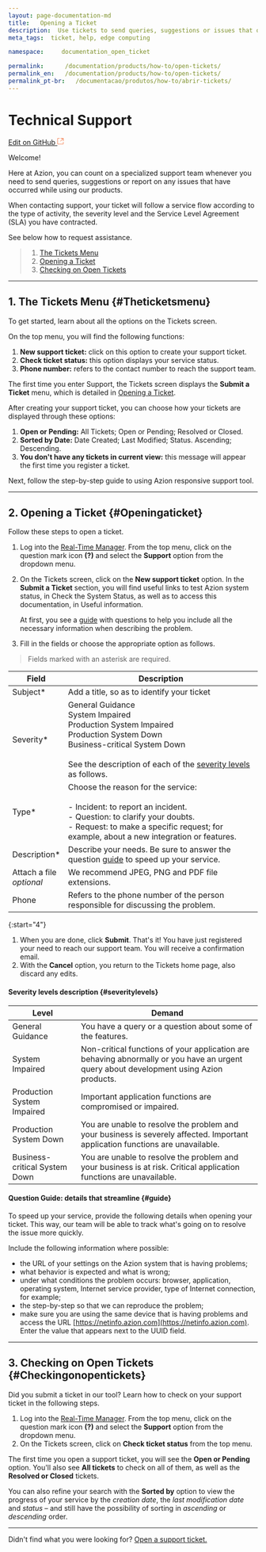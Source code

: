 ```yaml
---
layout: page-documentation-md
title:   Opening a Ticket
description:  Use tickets to send queries, suggestions or issues that occur while using our products.
meta_tags:  ticket, help, edge computing

namespace:     documentation_open_ticket

permalink:      /documentation/products/how-to/open-tickets/
permalink_en:   /documentation/products/how-to/open-tickets/
permalink_pt-br:   /documentacao/produtos/how-to/abrir-tickets/
---
```

# Technical Support

[Edit on GitHub <svg width="14" height="14" xmlns="http://www.w3.org/2000/svg"><g fill="none" stroke="#F3652B"><path d="M4.81.71H.672v11.43H12.1V8.001" stroke-width=".8"/><path d="M6.87.786h5.155V5.94M6.31 6.5L12.026.786"/></g></svg>](https://github.com/aziontech/docs_en/edit/master/how-to/open-ticket/2021-01-14-index.md)

Welcome!

Here at Azion, you can count on a specialized support team whenever you need to send queries, suggestions or report on any issues that have occurred while using our products.

When contacting support, your ticket will follow a service flow according to the type of activity, the severity level and the Service Level Agreement (SLA) you have contracted. 

See below how to request assistance.

> 1. [The Tickets Menu](#Theticketsmenu)
> 2. [Opening a Ticket](#Openingaticket)
> 3. [Checking on Open Tickets](#Checkingonopentickets)

------

## 1. The Tickets Menu {#Theticketsmenu}

To get started, learn about all the options on the Tickets screen.

On the top menu, you will find the following functions:

1. **New support ticket:** click on this option to create your support ticket.
2. **Check ticket status:** this option displays your service status.
3. **Phone number:** refers to the contact number to reach the support team.

The first time you enter Support, the Tickets screen displays the **Submit a Ticket** menu, which is detailed in [Opening a Ticket](#Openingaticket).

After creating your support ticket, you can choose how your tickets are displayed through these options:

1. **Open or Pending:** All Tickets; Open or Pending; Resolved or Closed.
2. **Sorted by Date:** Date Created; Last Modified; Status. Ascending; Descending.
3. **You don't have any tickets in current view:** this message will appear the first time you register a ticket. 

Next, follow the step-by-step guide to using Azion responsive support tool.

------

## 2. Opening a Ticket {#Openingaticket}

Follow these steps to open a ticket. 

1. Log into the [Real-Time Manager](https://manager.azion.com/). From the top menu, click on the question mark icon **(?)** and select the **Support** option from the dropdown menu.

2. On the Tickets screen, click on the **New support ticket** option.  In the **Submit a Ticket** section, you will find useful links to test Azion system status, in Check the System Status, as well as to access this documentation, in Useful information.

   At first, you see a [guide](#guide) with questions to help you include all the necessary information when describing the problem.

3. Fill in the fields or choose the appropriate option as follows.

> Fields marked with an asterisk are required.


| Field | Description |
|-------|-----------|
| Subject* | Add a title, so as to identify your ticket |
| Severity* | General Guidance<br> System Impaired<br> Production System Impaired<br> Production System Down<br> Business-critical System Down<BR><BR>See the description of each of the [severity levels](#severitylevels) as follows. |
| Type* | Choose the reason for the service:<BR><BR>- Incident: to report an incident. <BR>- Question: to clarify your doubts. <BR>- Request: to make a specific request; for example, about a new integration or features. |
| Description* | Describe your needs. Be sure to answer the question [guide](#guide) to speed up your service. |
| Attach a file<BR> *optional* | We recommend JPEG, PNG and PDF file extensions. |
| Phone | Refers to the phone number of the person responsible for discussing the problem. |


{:start="4"}   
1.  When you are done, click **Submit**. That's it! You have just registered your need to reach our support team. You will receive a confirmation email. 
2.  With the **Cancel** option, you return to the Tickets home page, also discard any edits.



#### **Severity levels description** {#severitylevels}

| Level | Demand |
|-------|---------|
| General Guidance | You have a query or a question about some of the features. |
| System Impaired | Non-critical functions of your application are behaving abnormally or you have an urgent query about development using Azion products. |
| Production System Impaired | Important application functions are compromised or impaired. |
| Production System Down | You are unable to resolve the problem and your business is severely affected. Important application functions are unavailable. |
| Business-critical System Down | You are unable to resolve the problem and your business is at risk. Critical application functions are unavailable. |



#### **Question Guide: details that streamline** {#guide}

To speed up your service, provide the following details when opening your ticket. This way, our team will be able to track what's going on to resolve the issue more quickly.

Include the following information where possible:

- the URL of your settings on the Azion system that is having problems;
- what behavior is expected and what is wrong;
- under what conditions the problem occurs: browser, application, operating system, Internet service provider, type of Internet connection, for example;
- the step-by-step so that we can reproduce the problem;
- make sure you are using the same device that is having problems and access the URL [https://netinfo.azion.com](https://netinfo.azion.com). Enter the value that appears next to the UUID field.

---

## 3. Checking on Open Tickets {#Checkingonopentickets}

Did you submit a ticket in our tool? Learn how to check on your support ticket in the following steps.

1. Log into the [Real-Time Manager](https://manager.azion.com/). From the top menu, click on the question mark icon **(?)** and select the **Support** option from the dropdown menu.
2. On the Tickets screen, click on **Check ticket status** from the top menu.

The first time you open a support ticket, you will see the **Open or Pending** option. You'll also see **All tickets** to check on all of them,  as well as the **Resolved or Closed** tickets.

You can also refine your search with the **Sorted by** option to view the progress of your service by the *creation date*, the *last modification date* and *status* – and still have the possibility of sorting in *ascending* or *descending* order. 



---

Didn't find what you were looking for? [Open a support ticket.](https://tickets.azion.com/)        
